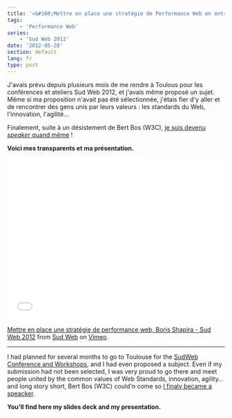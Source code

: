 ```yaml
---
title: '«&#160;Mettre en place une stratégie de Performance Web en entreprise&#160;» - Slides & Vidéo'
tags:
    - 'Performance Web'
series:
    - 'Sud Web 2012'
date: '2012-05-28'
section: default
lang: fr
type: post
---
```


J'avais prévu depuis plusieurs mois de me rendre à Toulous pour les conférences et ateliers Sud Web 2012, et j'avais même proposé un sujet. Même si ma proposition n'avait pas été sélectionnée, j'étais fier d'y aller et de rencontrer des gens unis par leurs valeurs&nbsp;: les standards du Web, l'innovation, l'agilité…

Finalement, suite à un désistement de Bert Bos (W3C), [je suis devenu <em lang="en">speaker</em> quand même](http://sudweb.fr/2012/talk/mise-en-place-dune-strategie-de-performance-en-entreprise/ "Sud Web 2012 - &quot;Mettre en place une stratégie de Performance Web en entreprise&quot; par Boris Schapira")&nbsp;!

**Voici mes transparents et ma présentation.**

<!-- more -->

<script async class="speakerdeck-embed" data-id="4fc3904117744f002201098d" data-ratio="1.33333333333333" src="//speakerdeck.com/assets/embed.js"></script>

<iframe src="//player.vimeo.com/video/56931059" height="375" width="500" allowfullscreen="" frameborder="0"></iframe>

[Mettre en place une stratégie de performance web, Boris Shapira - Sud Web 2012](http://vimeo.com/56931059) from [Sud Web](http://vimeo.com/sudweb) on [Vimeo](https://vimeo.com/).

***

I had planned for several months to go to Toulouse for the [SudWeb Conference and Workshops](http://sudweb.fr/2012/), and I had even proposed a subject. Even if my submission had not been selected, I was very proud to go there and meet people united by the common values of Web Standards, innovation, agility… and long story short, Bert Bos (W3C) could'n come so [I finaly became a speacker](http://sudweb.fr/2012/talk/mise-en-place-dune-strategie-de-performance-en-entreprise/ "Sud Web 2012 - &quot;Mettre en place une stratégie de Performance Web en entreprise&quot; par Boris Schapira").

**You'll find here my slides deck and my presentation.**
